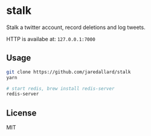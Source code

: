 # stalk

Stalk a twitter account, record deletions and log tweets.

HTTP is availabe at: `127.0.0.1:7000`

## Usage

```bash
git clone https://github.com/jaredallard/stalk
yarn

# start redis, brew install redis-server
redis-server
```

## License

MIT
